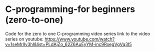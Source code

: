 # C-programming-for beginners (zero-to-one)
Code for the zero to one C-programming video series
link to the video series on youtube: https://www.youtube.com/watch?v=1seMrIIv3hI&list=PLdAjZo_62Z6AuEyYM-inc9RxegVgVq3I5
